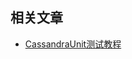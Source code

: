 ## 相关文章

+ [CassandraUnit测试教程](http://tu-yucheng.github.io/test-lib/2023/05/09/java-cassandra-unit.html)